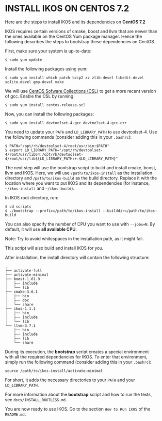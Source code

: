 INSTALL IKOS ON CENTOS 7.2
==========================

Here are the steps to install IKOS and its dependencies on **CentOS 7.2**

IKOS requires certain versions of cmake, boost and llvm that are newer than the ones available on the CentOS Yum package manager. Hence the following describes the steps to bootstrap these dependencies on CentOS.

First, make sure your system is up-to-date:

```
$ sudo yum update
```

Install the following packages using yum:

```
$ sudo yum install which patch bzip2 xz zlib-devel libedit-devel sqlite-devel gmp-devel make
```

We will use [CentOS Sofware Collections (CSL)](https://wiki.centos.org/AdditionalResources/Repositories/SCL) to get a more recent version of gcc. Enable the CSL by running:

```
$ sudo yum install centos-release-scl
```

Now, you can install the following packages:

```
$ sudo yum install devtoolset-4-gcc devtoolset-4-gcc-c++
```

You need to update your `PATH` and `LD_LIBRARY_PATH` to use devtoolset-4. Use the following commands (consider adding this in your `.bashrc`):

```
$ PATH="/opt/rh/devtoolset-4/root/usr/bin:$PATH"
$ export LD_LIBRARY_PATH="/opt/rh/devtoolset-4/root/usr/lib64:/opt/rh/devtoolset-4/root/usr/lib${LD_LIBRARY_PATH:+:$LD_LIBRARY_PATH}"
```

The next step will use the bootstrap script to build and install cmake, boost, llvm and IKOS.
Here, we will use `/path/to/ikos-install` as the installation directory and `/path/to/ikos-build` as the build directory. Replace it with the location where you want to put IKOS and its dependencies (for instance, `~/ikos-install` and `~/ikos-build`).

In IKOS root directory, run:

```
$ cd scripts
$ ./bootstrap --prefix=/path/to/ikos-install --builddir=/path/to/ikos-build
```

You can also specify the number of CPU you want to use with `--jobs=N`. By default, it will use **all available CPU**.

Note: Try to avoid whitespaces in the installation path, as it might fail.

This script will also build and install IKOS for you.

After installation, the install directory will contain the following structure:

```
.
├── activate-full
├── activate-minimal
├── boost-1.61.0
│   ├── include
│   └── lib
├── cmake-3.6.1
│   ├── bin
│   ├── doc
│   └── share
├── ikos-1.1.1
│   ├── bin
│   ├── include
│   └── lib
└── llvm-3.7.1
    ├── bin
    ├── include
    ├── lib
    └── share
```

During its execution, the **bootstrap** script creates a special environment with all the required dependencies for IKOS. To enter that environment, simply run the following command (consider adding this in your `.bashrc`):

```
source /path/to/ikos-install/activate-minimal
```

For short, it adds the necessary directories to your `PATH` and your `LD_LIBRARY_PATH`.

For more information about the **bootstrap** script and how to run the tests, see `docs/INSTALL_ROOTLESS.md`.

You are now ready to use IKOS. Go to the section `How to Run IKOS` of the `README.md`.
